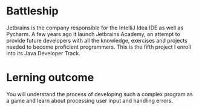 # Battleship

Jetbrains is the company responsible for the IntelliJ Idea IDE as well as Pycharm. A few years ago it launch Jetbrains Academy, an attempt to provide future developers with all the knowledge, exercises and projects needed to become proficient programmers. This is the fifth project I enroll into its Java Developer Track.

# Lerning outcome

You will understand the process of developing such a complex program as a game and learn about processing user input and handling errors.
